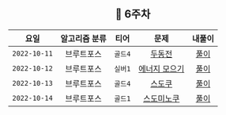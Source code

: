 <div align="center">

## 📅 6주차


|      요일      | 알고리즘 분류 |  티어   |                        문제                        | 내풀이 |
|:------------:|:-------:|:-----:|:------------------------------------------------:| :---:|
| `2022-10-11` |  브루트포스  | `골드4` |   [두동전](https://www.acmicpc.net/problem/16197)   | [풀이](https://github.com/jangwon3828/Algorithm_Competition-Study/tree/wonjin/6%EC%A3%BC%EC%B0%A8/6%EC%A3%BC%EC%B0%A8_%EC%9B%90%EC%A7%84) |
| `2022-10-12` |  브루트포스  | `실버1` | [에너지 모으기](https://www.acmicpc.net/problem/16198) | [풀이](https://github.com/jangwon3828/Algorithm_Competition-Study/blob/wonjin/6%EC%A3%BC%EC%B0%A8/6%EC%A3%BC%EC%B0%A8_%EC%9B%90%EC%A7%84/%EC%97%90%EB%84%88%EC%A7%80%EB%AA%A8%EC%9C%BC%EA%B8%B0.java) |
| `2022-10-13` |  브루트포스  | `골드4` |   [스도쿠](https://www.acmicpc.net/problem/2580)    | [풀이](https://github.com/jangwon3828/Algorithm_Competition-Study/blob/wonjin/6%EC%A3%BC%EC%B0%A8/6%EC%A3%BC%EC%B0%A8_%EC%9B%90%EC%A7%84/%EC%8A%A4%EB%8F%84%EC%BF%A0.java) |
| `2022-10-14` |  브루트포스  | `골드1` |  [스도미노쿠](https://www.acmicpc.net/problem/4574)   | [풀이](https://github.com/jangwon3828/Algorithm_Competition-Study/blob/wonjin/6%EC%A3%BC%EC%B0%A8/6%EC%A3%BC%EC%B0%A8_%EC%9B%90%EC%A7%84/%EC%8A%A4%EB%8F%84%EB%AF%B8%EB%85%B8%EC%BF%A0.java) |
</div>
